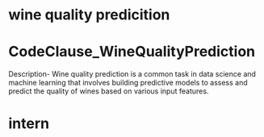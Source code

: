 # wine quality predicition
# CodeClause_WineQualityPrediction
Description- 
Wine quality prediction is a common task in data science and machine learning that involves building predictive models to assess and predict the quality of wines based on various input features.
# intern
